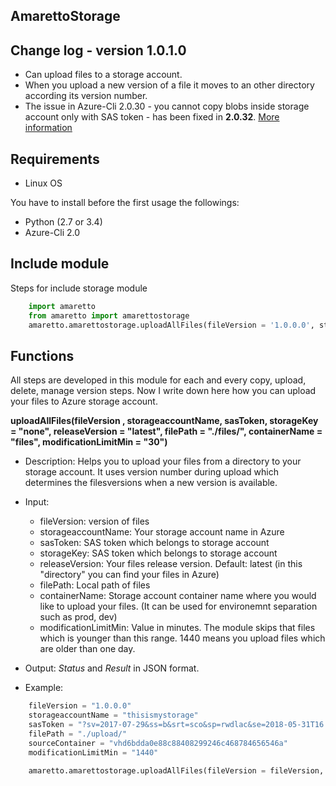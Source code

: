 AmarettoStorage
---------------

Change log - version 1.0.1.0
----------------------------

* Can upload files to a storage account.
* When you upload a new version of a file it moves to an other directory according its version number.
* The issue in Azure-Cli 2.0.30 - you cannot copy blobs inside storage account only with SAS token - has been fixed in **2.0.32**. [More information](http://www.the1bit.hu/technical-thursday-azure-cli-storage-account-bug-has-been-fixed)

Requirements
------------

* Linux OS

You have to install before the first usage the followings:

* Python (2.7 or 3.4)
* Azure-Cli 2.0


Include module
--------------

Steps for include storage module

```python
	import amaretto
	from amaretto import amarettostorage
	amaretto.amarettostorage.uploadAllFiles(fileVersion = '1.0.0.0', storageaccountName = <your storage account name>, sasToken = <sasToken for your storage account>, storageKey = <storageKey for your storage account>, filePath = <local path of flies>, modificationLimitMin = <1440 means you upload files which are older than one day>)
```

Functions
---------
All steps are developed in this module for each and every copy, upload, delete, manage version steps. Now I write down here how you can upload your files to Azure storage account.

**uploadAllFiles(fileVersion , storageaccountName, sasToken, storageKey = "none", releaseVersion = "latest", filePath = "./files/", containerName = "files", modificationLimitMin = "30")**

* Description: 
	Helps you to upload your files from a directory to your storage account. It uses version number during upload which determines the filesversions when a new version is available.
* Input: 
	* fileVersion: version of files
	* storageaccountName: Your storage account name in Azure
	* sasToken: SAS token which belongs to storage account
	* storageKey: SAS token which belongs to storage account
	* releaseVersion: Your files release version. Default: latest (in this "directory" you can find your files in Azure)
	* filePath: Local path of files
	* containerName: Storage account container name where you would like to upload your files. (It can be used for environemnt separation such as prod, dev)
	* modificationLimitMin: Value in minutes. The module skips that files which is younger than this range. 1440 means you upload files which are older than one day.

* Output: *Status* and *Result* in JSON format.
* Example: 

```python
	fileVersion = "1.0.0.0"
	storageaccountName = "thisismystorage"
	sasToken = "?sv=2017-07-29&ss=b&srt=sco&sp=rwdlac&se=2018-05-31T16:09:48Z&st=2018-05-03T08:59:48Z&spr=https&sig=dp7p3f9G%2B4hvEEoTVuiuIpPAMKssFh2r7AaapyDTl2E%4B"
	filePath = "./upload/"
	sourceContainer = "vhd6bdda0e88c88408299246c468784656546a"
	modificationLimitMin = "1440"

	amaretto.amarettostorage.uploadAllFiles(fileVersion = fileVersion, storageaccountName = storageaccountName, sasToken = sasToken, filePath = filePath, modificationLimitMin = modificationLimitMin)
```
